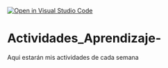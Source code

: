 [![Open in Visual Studio Code](https://classroom.github.com/assets/open-in-vscode-c66648af7eb3fe8bc4f294546bfd86ef473780cde1dea487d3c4ff354943c9ae.svg)](https://classroom.github.com/online_ide?assignment_repo_id=8531526&assignment_repo_type=AssignmentRepo)
# Actividades_Aprendizaje-
Aqui estarán mis actividades de cada semana
